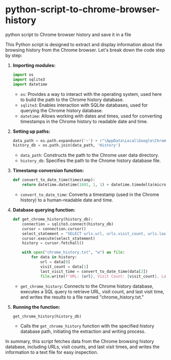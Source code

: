 # python-script-to-chrome-browser-history
python script to Chrome browser history and save it in a file 

This Python script is designed to extract and display information about the browsing history from the Chrome browser. Let's break down the code step by step:

1. **Importing modules:**
   ```python
   import os
   import sqlite3
   import datetime
   ```

   - `os`: Provides a way to interact with the operating system, used here to build the path to the Chrome history database.
   - `sqlite3`: Enables interaction with SQLite databases, used for querying the Chrome history database.
   - `datetime`: Allows working with dates and times, used for converting timestamps in the Chrome history to readable date and time.

2. **Setting up paths:**
   ```python
   data_path = os.path.expanduser('~') + r"\AppData\Local\Google\Chrome\User Data\Default"
   history_db = os.path.join(data_path, 'History')
   ```

   - `data_path`: Constructs the path to the Chrome user data directory.
   - `history_db`: Specifies the path to the Chrome history database file.

3. **Timestamp conversion function:**
   ```python
   def convert_to_date_time(timestamp):
       return datetime.datetime(1601, 1, 1) + datetime.timedelta(microseconds=timestamp)
   ```

   - `convert_to_date_time`: Converts a timestamp (used in the Chrome history) to a human-readable date and time.

4. **Database querying function:**
   ```python
   def get_chrome_history(history_db):
       connection = sqlite3.connect(history_db)
       cursor = connection.cursor()
       select_statement = "SELECT urls.url, urls.visit_count, urls.last_visit_time FROM urls, visits WHERE urls.id = visits.url;"
       cursor.execute(select_statement)
       history = cursor.fetchall()

       with open("chrome_history.txt", "w") as file:
           for data in history:
               url = data[0]
               visit_count = data[1]
               last_visit_time = convert_to_date_time(data[2])
               file.write(f'URL: {url}, Visit Count: {visit_count}, Last Visit Time: {last_visit_time}\n')
   ```

   - `get_chrome_history`: Connects to the Chrome history database, executes a SQL query to retrieve URL, visit count, and last visit time, and writes the results to a file named "chrome_history.txt."

5. **Running the function:**
   ```python
   get_chrome_history(history_db)
   ```

   - Calls the `get_chrome_history` function with the specified history database path, initiating the extraction and writing process.

In summary, this script fetches data from the Chrome browsing history database, including URLs, visit counts, and last visit times, and writes the information to a text file for easy inspection.
